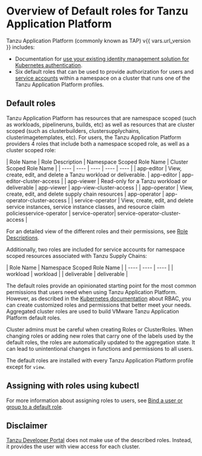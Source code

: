 # Overview of Default roles for Tanzu Application Platform

Tanzu Application Platform (commonly known as TAP) v{{ vars.url_version }} includes:

- Documentation for [use your existing identity management solution for Kubernetes authentication](integrating-identity.md).
- Six default roles that can be used to provide authorization for users and [service accounts](https://kubernetes.io/docs/tasks/configure-pod-container/configure-service-account/) within a namespace on a cluster that runs one of the Tanzu Application Platform profiles.


## <a id="default-roles"></a> Default roles

Tanzu Application Platform has resources that are namespace scoped (such as workloads, pipelineruns, builds, etc) as well as resources that are cluster scoped (such as clusterbuilders, clustersupplychains, clusterimagetemplates, etc).  For users, the Tanzu Application Platform providers 4 roles that include both a namespace scoped role, as well as a cluster scoped role:

| Role Name | Role Description | Namespace Scoped Role Name | Cluster Scoped Role Name | 
| ---- | ---- | ---- | ---- | ---- |
| app-editor | View, create, edit, and delete a Tanzu workload or deliverable. | app-editor | app-editor-cluster-access |
| app-viewer |  Read-only for a Tanzu workload or deliverable | app-viewer | app-view-cluster-access | 
| app-operator | View, create, edit, and delete supply chain resources |  app-operator | app-operator-cluster-access |
| service-operator | View, create, edit, and delete service instances, service instance classes, and resource claim policiesservice-operator | service-operator| service-operator-cluster-access | 

For an detailed view of the different roles and their permissions, see [Role Descriptions](role-descriptions.md).

Additionally, two roles are included for service accounts for namespace scoped resources associated with Tanzu Supply Chains:


| Role Name | Namespace Scoped Role Name |
| ---- | ---- | ---- |
| workload | workload |
| deliverable | deliverable |

The default roles provide an opinionated starting point for the most common permissions that users
need when using Tanzu Application Platform.
However, as described in the [Kubernetes documentation](https://kubernetes.io/docs/reference/access-authn-authz/rbac/)
about RBAC, you can create customized roles and permissions that better meet your needs.
Aggregated cluster roles are used to build VMware Tanzu Application Platform default roles.


Cluster admins must be careful when creating Roles or ClusterRoles.
When changing roles or adding new roles that carry one of the labels used by the default roles, the roles are automatically updated to the aggregation state. It can lead to unintentional changes in functions and permissions to all users.


The default roles are installed with every Tanzu Application Platform profile except for `view`.

## <a id=" assigning-roles"></a>  Assigning with roles using kubectl

For more information about assigning roles to users, see [Bind a user or group to a default role](binding.md).

## <a id="disclaimer"></a> Disclaimer

[Tanzu Developer Portal](../tap-gui/about.md) does not make use of the described roles.
Instead, it provides the user with view access for each cluster.
